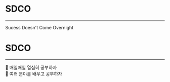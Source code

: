 # SDCO
------------
  Sucess Doesn't Come Overnight

# SDCO
------------
  🍎 매일매일 열심히 공부하자\
  🍎 여러 분야를 배우고 공부하자
